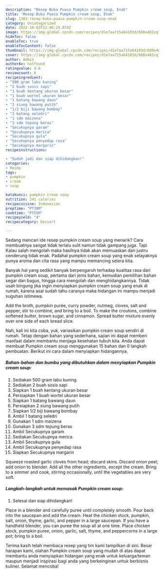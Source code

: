 ```yaml
---
description: "Resep Buka Puasa Pumpkin cream soup, Enak"
title: "Resep Buka Puasa Pumpkin cream soup, Enak"
slug: 1303-resep-buka-puasa-pumpkin-cream-soup-enak
category: Uncategorized
date: 2022-10-03T22:46:24.074Z
image: https://img-global.cpcdn.com/recipes/d1e7aa715a64103d/680x482cq70/pumpkin-cream-soup-foto-resep-utama.jpg
hideToc: false
enableToc: true
enableTocContent: false
thumbnail: https://img-global.cpcdn.com/recipes/d1e7aa715a64103d/680x482cq70/pumpkin-cream-soup-foto-resep-utama.jpg
cover: https://img-global.cpcdn.com/recipes/d1e7aa715a64103d/680x482cq70/pumpkin-cream-soup-foto-resep-utama.jpg
author: Admin
authorAv: notfound
ratingvalue: 4.6
reviewcount: 8
recipeingredient:
- "500 gram labu kuning"
- "2 buah sosis sapi"
- "1 buah kentang ukuran besar"
- "1 buah wortel ukuran besar"
- "1 batang bawang daun"
- "2 siung bawang putih"
- "1/2 biji bawang bombay"
- "1 batang seledri"
- "1 sdm maizena"
- "3 sdm tepung beras"
- "Secukupnya garam"
- "Secukupnya merica"
- "Secukupnya gula"
- "Secukupnya penyedap rasa"
- "Secukupnya margarin"
recipeinstructions:

- "Sudah jadi dan siap dihidangkan!"
categories:
- Resep
tags:
- pumpkin
- cream
- soup

katakunci: pumpkin cream soup 
nutrition: 241 calories
recipecuisine: Indonesian
preptime: "PT30M"
cooktime: "PT55M"
recipeyield: "4"
recipecategory: Dessert

---
```



Sedang mencari ide resep pumpkin cream soup yang menarik? Cara membuatnya sangat tidak terlalu sulit namun tidak gampang juga. Tapi Kalau salah mengolah maka hasilnya tidak akan memuaskan dan justru cenderung tidak enak. Padahal pumpkin cream soup yang enak selayaknya punya aroma dan cita rasa yang mampu memancing selera kita.


Banyak hal yang sedikit banyak berpengaruh terhadap kualitas rasa dari pumpkin cream soup, pertama dari jenis bahan, kemudian pemilihan bahan segar dan bagus, hingga cara mengolah dan menghidangkannya. Tidak usah bingung jika ingin menyiapkan pumpkin cream soup yang enak di rumah, karena asal sudah tahu caranya maka hidangan ini mampu menjadi suguhan istimewa.

Add the broth, pumpkin purée, curry powder, nutmeg, cloves, salt and pepper, stir to combine, and bring to a boil. To make the croutons, combine softened butter, brown sugar, and cinnamon. Spread butter mixture evenly over one side of each bread slice.


Nah, kali ini kita coba, yuk, variasikan pumpkin cream soup sendiri di rumah. Tetap dengan bahan yang sederhana, sajian ini dapat memberi manfaat dalam membantu menjaga kesehatan tubuh kita. Anda dapat membuat Pumpkin cream soup menggunakan 15 bahan dan 0 langkah pembuatan. Berikut ini cara dalam menyiapkan hidangannya.

<!--inarticleads1-->

##### Bahan-bahan dan bumbu yang dibutuhkan dalam menyiapkan Pumpkin cream soup:

1. Sediakan 500 gram labu kuning
1. Sediakan 2 buah sosis sapi
1. Siapkan 1 buah kentang ukuran besar
1. Persiapkan 1 buah wortel ukuran besar
1. Siapkan 1 batang bawang daun
1. Persiapkan 2 siung bawang putih
1. Siapkan 1/2 biji bawang bombay
1. Ambil 1 batang seledri
1. Gunakan 1 sdm maizena
1. Gunakan 3 sdm tepung beras
1. Ambil Secukupnya garam
1. Sediakan Secukupnya merica
1. Ambil Secukupnya gula
1. Ambil Secukupnya penyedap rasa
1. Siapkan Secukupnya margarin


Squeeze roasted garlic cloves from head; discard skins. Discard onion peel; add onion to blender. Add all the other ingredients, except the cream. Bring to a simmer and cook, stirring occasionally, until the vegetables are very soft. 

<!--inarticleads2-->

##### Langkah-langkah untuk memasak Pumpkin cream soup:


1. Selesai dan siap dihidangkan!

Place in a blender and carefully puree until completely smooth. Pour back into the saucepan and add the cream. Heat the chicken stock, pumpkin, salt, onion, thyme, garlic, and pepper in a large saucepan. If you have a handheld blender, you can puree the soup all at one time. Place chicken stock, pumpkin puree, onion, garlic, salt, thyme, and peppercorns in a large pot; bring to a boil. 

Terima kasih telah membaca resep yang tim kami tampilkan di sini. Besar harapan kami, olahan Pumpkin cream soup yang mudah di atas dapat membantu anda menyiapkan hidangan yang enak untuk keluarga/teman maupun menjadi inspirasi bagi anda yang berkeinginan untuk berbisnis kuliner. Selamat mencoba!
